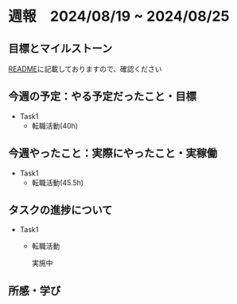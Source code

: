 # 週報　2024/08/19 ~ 2024/08/25

## 目標とマイルストーン
[README](https://github.com/Aki158/weekly-report/blob/main/README.md)に記載しておりますので、確認ください

## 今週の予定：やる予定だったこと・目標

- Task1
    - 転職活動(40h)

## 今週やったこと：実際にやったこと・実稼働

- Task1
    - 転職活動(45.5h)

## タスクの進捗について

- Task1
    - 転職活動

        実施中

## 所感・学び
